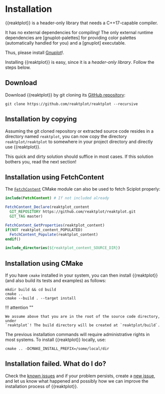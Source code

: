 # Installation

{{reaktplot}} is a header-only library that needs a C++17-capable compiler.

It has no external dependencies for compiling! The only external runtime dependencies are [gnuplot-palettes] for providing color palettes (automatically handled for you) and a [gnuplot] executable.

Thus, please install [Gnuplot](http://www.gnuplot.info/)!.

Installing {{reaktplot}} is easy, since it is a *header-only library*. Follow the steps below.

## Download

Download {{reaktplot}} by git cloning its [GitHub repository][github]:

~~~shell
git clone https://github.com/reaktplot/reaktplot --recursive
~~~

## Installation by copying

Assuming the git cloned repository or extracted source code resides in a
directory named `reaktplot`, you can now copy the directory `reaktplot/reaktplot`
to somewhere in your project directory and directly use {{reaktplot}}.

This quick and dirty solution should suffice in most cases. If this solution
bothers you, read the next section!

## Installation using FetchContent

The [`FetchContent`](
https://cmake.org/cmake/help/latest/module/FetchContent.html) CMake module can
also be used to fetch Sciplot properly:

```cmake
include(FetchContent) # If not included already

FetchContent_Declare(reaktplot_content
  GIT_REPOSITORY https://github.com/reaktplot/reaktplot.git
  GIT_TAG master)

FetchContent_GetProperties(reaktplot_content)
if(NOT reaktplot_content_POPULATED)
  FetchContent_Populate(reaktplot_content)
endif()

include_directories(${reaktplot_content_SOURCE_DIR})
```

## Installation using CMake

If you have `cmake` installed in your system, you can then install {{reaktplot}}
(and also build its tests and examples) as follows:

~~~shell
mkdir build && cd build
cmake ..
cmake --build . --target install
~~~

!!! attention ""

    We assume above that you are in the root of the source code directory, under
    `reaktplot`! The build directory will be created at `reaktplot/build`.

The previous installation commands will require administrative rights in most
systems. To install {{reaktplot}} locally, use:

~~~shell
cmake .. -DCMAKE_INSTALL_PREFIX=/some/local/dir
~~~

[github]: https://github.com/reaktplot/reaktplot
[zip]: https://github.com/reaktplot/reaktplot/archive/master.zip

## Installation failed. What do I do?

Check the [known issues](known_issues.md) and if your problem persists, create a [new issue][issues], and let us know what happened and possibly how we can improve the installation process of {{reaktplot}}.

[issues]: https://github.com/reaktplot/reaktplot/issues/new
